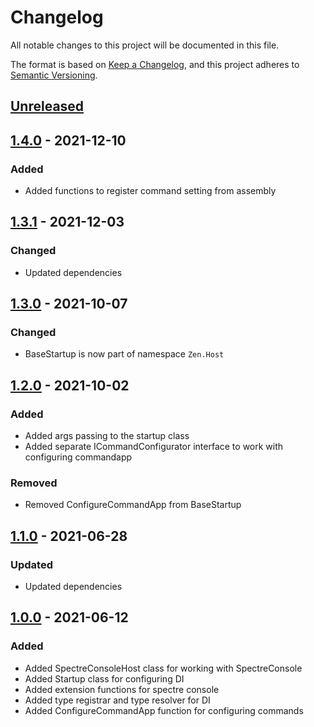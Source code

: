 # Changelog

All notable changes to this project will be documented in this file.

The format is based on [Keep a Changelog](https://keepachangelog.com/en/1.0.0/),
and this project adheres to [Semantic Versioning](https://semver.org/spec/v2.0.0.html).

## [Unreleased]

## [1.4.0] - 2021-12-10

### Added

- Added functions to register command setting from assembly

## [1.3.1] - 2021-12-03

### Changed

- Updated dependencies

## [1.3.0] - 2021-10-07

### Changed

- BaseStartup is now part of namespace `Zen.Host`

## [1.2.0] - 2021-10-02

### Added

- Added args passing to the startup class
- Added separate ICommandConfigurator interface to work with configuring commandapp

### Removed

- Removed ConfigureCommandApp from BaseStartup

## [1.1.0] - 2021-06-28

### Updated

- Updated dependencies

## [1.0.0] - 2021-06-12

### Added

- Added SpectreConsoleHost class for working with SpectreConsole
- Added Startup class for configuring DI
- Added extension functions for spectre console
- Added type registrar and type resolver for DI
- Added ConfigureCommandApp function for configuring commands 

[Unreleased]: https://github.com/WajahatAliAbid/zen-spectreconsole-extensions/compare/1.4.0...HEAD
[1.4.0]: https://github.com/WajahatAliAbid/zen-spectreconsole-extensions/compare/1.3.1...1.4.0
[1.3.1]: https://github.com/WajahatAliAbid/zen-spectreconsole-extensions/compare/1.3.0...1.3.1
[1.3.0]: https://github.com/WajahatAliAbid/zen-spectreconsole-extensions/compare/1.2.0...1.3.0
[1.2.0]: https://github.com/WajahatAliAbid/zen-spectreconsole-extensions/compare/1.1.0...1.2.0
[1.1.0]: https://github.com/WajahatAliAbid/zen-spectreconsole-extensions/compare/1.0.0...1.1.0
[1.0.0]: https://github.com/WajahatAliAbid/zen-spectreconsole-extensions/releases/tag/1.0.0
